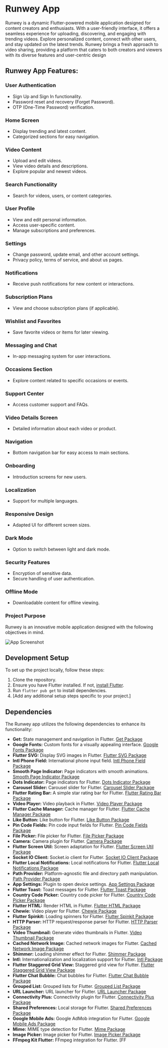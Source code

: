 # Runwey App

Runwey is a dynamic Flutter-powered mobile application designed for content creators and enthusiasts. With a user-friendly interface, it offers a seamless experience for uploading, discovering, and engaging with trending videos. Explore personalized content, connect with other users, and stay updated on the latest trends. Runwey brings a fresh approach to video sharing, providing a platform that caters to both creators and viewers with its diverse features and user-centric design

## Runwey App Features:

### User Authentication
- Sign Up and Sign In functionality.
- Password reset and recovery (Forget Password).
- OTP (One-Time Password) verification.

### Home Screen
- Display trending and latest content.
- Categorized sections for easy navigation.

### Video Content
- Upload and edit videos.
- View video details and descriptions.
- Explore popular and newest videos.

### Search Functionality
- Search for videos, users, or content categories.

### User Profile
- View and edit personal information.
- Access user-specific content.
- Manage subscriptions and preferences.

### Settings
- Change password, update email, and other account settings.
- Privacy policy, terms of service, and about us pages.

### Notifications
- Receive push notifications for new content or interactions.

### Subscription Plans
- View and choose subscription plans (if applicable).

### Wishlist and Favorites
- Save favorite videos or items for later viewing.

### Messaging and Chat
- In-app messaging system for user interactions.

### Occasions Section
- Explore content related to specific occasions or events.

### Support Center
- Access customer support and FAQs.

### Video Details Screen
- Detailed information about each video or product.

### Navigation
- Bottom navigation bar for easy access to main sections.

### Onboarding
- Introduction screens for new users.

### Localization
- Support for multiple languages.

### Responsive Design
- Adapted UI for different screen sizes.

### Dark Mode
- Option to switch between light and dark mode.

### Security Features
- Encryption of sensitive data.
- Secure handling of user authentication.

### Offline Mode
- Downloadable content for offline viewing.


### Project Purpose

Runwey is an innovative mobile application designed with the following objectives in mind.


![App Screenshot](https://i.ibb.co/BnRJqYT/Profile-1.jpg)

## Development Setup

To set up the project locally, follow these steps:

1. Clone the repository.
2. Ensure you have Flutter installed. If not, [install Flutter](https://flutter.dev/docs/get-started/install).
3. Run `flutter pub get` to install dependencies.
4. [Add any additional setup steps specific to your project.]



## Dependencies

The Runwey app utilizes the following dependencies to enhance its functionality:

- **Get:** State management and navigation in Flutter. [Get Package](https://pub.dev/packages/get)
- **Google Fonts:** Custom fonts for a visually appealing interface. [Google Fonts Package](https://pub.dev/packages/google_fonts)
- **Flutter SVG:** Display SVG images in Flutter. [Flutter SVG Package](https://pub.dev/packages/flutter_svg)
- **Intl Phone Field:** International phone input field. [Intl Phone Field Package](https://pub.dev/packages/intl_phone_field)
- **Smooth Page Indicator:** Page indicators with smooth animations. [Smooth Page Indicator Package](https://pub.dev/packages/smooth_page_indicator)
- **Dots Indicator:** Page indicators for Flutter. [Dots Indicator Package](https://pub.dev/packages/dots_indicator)
- **Carousel Slider:** Carousel slider for Flutter. [Carousel Slider Package](https://pub.dev/packages/carousel_slider)
- **Flutter Rating Bar:** A simple star rating bar for Flutter. [Flutter Rating Bar Package](https://pub.dev/packages/flutter_rating_bar)
- **Video Player:** Video playback in Flutter. [Video Player Package](https://pub.dev/packages/video_player)
- **Flutter Cache Manager:** Cache manager for Flutter. [Flutter Cache Manager Package](https://pub.dev/packages/flutter_cache_manager)
- **Like Button:** Like button for Flutter. [Like Button Package](https://pub.dev/packages/like_button)
- **Pin Code Fields:** Pin code input fields for Flutter. [Pin Code Fields Package](https://pub.dev/packages/pin_code_fields)
- **File Picker:** File picker for Flutter. [File Picker Package](https://pub.dev/packages/file_picker)
- **Camera:** Camera plugin for Flutter. [Camera Package](https://pub.dev/packages/camera)
- **Flutter Screen Util:** Screen adaptation for Flutter. [Flutter Screen Util Package](https://pub.dev/packages/flutter_screenutil)
- **Socket IO Client:** Socket.io client for Flutter. [Socket IO Client Package](https://pub.dev/packages/socket_io_client)
- **Flutter Local Notifications:** Local notifications for Flutter. [Flutter Local Notifications Package](https://pub.dev/packages/flutter_local_notifications)
- **Path Provider:** Platform-agnostic file and directory path manipulation. [Path Provider Package](https://pub.dev/packages/path_provider)
- **App Settings:** Plugin to open device settings. [App Settings Package](https://pub.dev/packages/app_settings)
- **Flutter Toast:** Toast messages for Flutter. [Flutter Toast Package](https://pub.dev/packages/fluttertoast)
- **Country Code Picker:** Country code picker for Flutter. [Country Code Picker Package](https://pub.dev/packages/country_code_picker)
- **Flutter HTML:** Render HTML in Flutter. [Flutter HTML Package](https://pub.dev/packages/flutter_html)
- **Chewie:** Video player for Flutter. [Chewie Package](https://pub.dev/packages/chewie)
- **Flutter Spinkit:** Loading spinners for Flutter. [Flutter Spinkit Package](https://pub.dev/packages/flutter_spinkit)
- **HTTP Parser:** HTTP request/response parser for Flutter. [HTTP Parser Package](https://pub.dev/packages/http_parser)
- **Video Thumbnail:** Generate video thumbnails in Flutter. [Video Thumbnail Package](https://pub.dev/packages/video_thumbnail)
- **Cached Network Image:** Cached network images for Flutter. [Cached Network Image Package](https://pub.dev/packages/cached_network_image)
- **Shimmer:** Loading shimmer effect for Flutter. [Shimmer Package](https://pub.dev/packages/shimmer)
- **Intl:** Internationalization and localization support for Flutter. [Intl Package](https://pub.dev/packages/intl)
- **Flutter Staggered Grid View:** Staggered grid view for Flutter. [Flutter Staggered Grid View Package](https://pub.dev/packages/flutter_staggered_grid_view)
- **Flutter Chat Bubble:** Chat bubbles for Flutter. [Flutter Chat Bubble Package](https://pub.dev/packages/flutter_chat_bubble)
- **Grouped List:** Grouped lists for Flutter. [Grouped List Package](https://pub.dev/packages/grouped_list)
- **URL Launcher:** URL launcher for Flutter. [URL Launcher Package](https://pub.dev/packages/url_launcher)
- **Connectivity Plus:** Connectivity plugin for Flutter. [Connectivity Plus Package](https://pub.dev/packages/connectivity_plus)
- **Shared Preferences:** Local storage for Flutter. [Shared Preferences Package](https://pub.dev/packages/shared_preferences)
- **Google Mobile Ads:** Google AdMob integration for Flutter. [Google Mobile Ads Package](https://pub.dev/packages/google_mobile_ads)
- **Mime:** MIME type detection for Flutter. [Mime Package](https://pub.dev/packages/mime)
- **Image Picker:** Image picker for Flutter. [Image Picker Package](https://pub.dev/packages/image_picker)
- **FFmpeg Kit Flutter:** FFmpeg integration for Flutter. [FF
